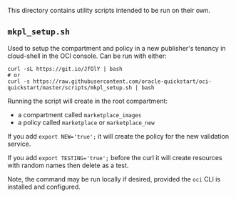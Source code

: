 This directory contains utility scripts intended to be run on their own.

## `mkpl_setup.sh`

Used to setup the compartment and policy in a new publisher's tenancy in cloud-shell
in the OCI console. Can be run with either:

```
curl -sL https://git.io/JfOlY | bash
# or
curl -s https://raw.githubusercontent.com/oracle-quickstart/oci-quickstart/master/scripts/mkpl_setup.sh | bash
```

Running the script will create in the root compartment:
- a compartment called `marketplace_images`
- a policy called `marketplace` or `marketplace_new`

If you add `export NEW='true';` it will create the policy for the new validation
service.

If you add `export TESTING='true';` before the curl it will create resources with
random names then delete as a test.

Note, the command may be run locally if desired, provided the `oci` CLI is installed
and configured.
